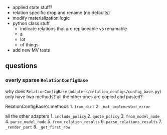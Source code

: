 

  - applied state stuff?
  - relation specific drop and rename (no defaults)
  - modify materialization logic
  - python class stuff
    - indicate relations that are replaceable vs renamable
    - a
    - lot
    - of things
  - add new MV tests


## questions

### overly sparse `RelationConfigBase`

why does `RelationConfigBase` (`adapters/relation_configs/config_base.py`) only have two methods? all the other ones are copied and pasted?

RelationConfigBase's methods
      1. `from_dict`
      2. `_not_implemented_error`

all the other adapters
      1. `include_policy`
      2. `quote_policy`
      3. `from_model_node`
      4. `parse_model_node`
      5. `from_relation_results`
      6. `parse_relations_results`
      7. `_render_part`
      8. `_get_first_row`
